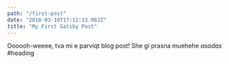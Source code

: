 ```yaml
---
path: "/first-post"
date: "2018-03-19T17:12:33.962Z"
title: "My First Gatsby Post"
---
```


Oooooh-weeee, tva mi e parviqt blog post! She gi prasna muehehe
*asadas*
#heading